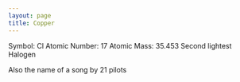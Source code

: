 ```yaml
---
layout: page
title: Copper
---
```

Symbol: Cl
Atomic Number: 17
Atomic Mass: 35.453
Second lightest Halogen

Also the name of a song by 21 pilots

